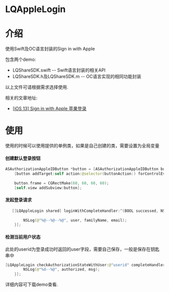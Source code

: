 
# LQAppleLogin
# 介绍
使用Swift及OC语言封装的Sign in with Apple

包含两个demo:
- LQShareSDK.swift -- Swift语言封装的相关API
- LQShareSDK.h及LQShareSDK.m -- OC语言实现的相同功能封装

以上文件可请根据需求选择使用.

相关的文章地址:
- [[iOS 13\] Sign in with Apple 苹果登录](https://www.jianshu.com/p/e393b631d3b4)

# 使用
使用的时候可以使用提供的单例类，如果是自己创建的类，需要设置为全局变量

#### 创建默认登录按钮

```Swift
ASAuthorizationAppleIDButton *button = [ASAuthorizationAppleIDButton buttonWithType:(ASAuthorizationAppleIDButtonTypeSignIn) style:(ASAuthorizationAppleIDButtonStyleBlack)];
    [button addTarget:self action:@selector(buttonAction:) forControlEvents:(UIControlEventTouchUpInside)];
    
    button.frame = CGRectMake(60, 60, 60, 60);
    [self.view addSubview:button];
```

#### 发起登录请求

```Swift
   [[LQAppleLogin shared] loginWithCompleteHandler:^(BOOL successed, NSString * _Nullable user, NSString * _Nullable familyName, NSString * _Nullable givenName, NSString * _Nullable email, NSString * _Nullable password, NSData * _Nullable identityToken, NSData * _Nullable authorizationCode, NSError * _Nullable error, NSString * _Nonnull msg) {
        
        NSLog(@"%@--%@--%@", user, familyName, email);
    }];      
```

#### 检测当前用户状态

此处的userid为登录成功时返回的user字段，需要自己保存，一般是保存在钥匙串中

```Swift
[LQAppleLogin checkAuthorizationStateWithUser:@"userid" completeHandler:^(BOOL authorized, NSString * _Nonnull msg) {
        NSLog(@"%d--%@", authorized, msg);
    }];
```

详细内容可下载demo查看.





